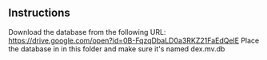 Instructions
------------
Download the database from the following URL:
https://drive.google.com/open?id=0B-FqzqDbaLD0a3RKZ21FaEdQelE
Place the database in in this folder and make sure it's named dex.mv.db
